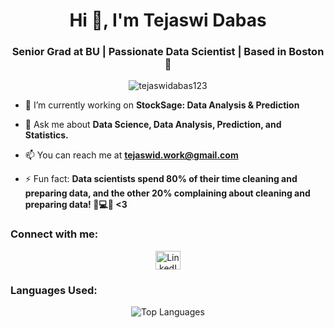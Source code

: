 <!-- Tejaswidabas -->

<h1 align="center">Hi 👋, I'm Tejaswi Dabas</h1>
<h3 align="center">Senior Grad at BU | Passionate Data Scientist | Based in Boston 🌆</h3>

<p align="center">
  <img src="https://komarev.com/ghpvc/?username=tejaswidabas123&label=Profile%20views&color=0e75b6&style=flat" alt="tejaswidabas123" />
</p>

- 🔭 I’m currently working on **StockSage: Data Analysis & Prediction**

- 💬 Ask me about **Data Science, Data Analysis, Prediction, and Statistics.**

- 📫 You can reach me at **tejaswid.work@gmail.com**

- ⚡ Fun fact: **Data scientists spend 80% of their time cleaning and preparing data, and the other 20% complaining about cleaning and preparing data! 🧹💻🤣 <3**

<h3 align="left">Connect with me:</h3>
<p align="center">
  <a href="https://www.linkedin.com/in/tejasdabas/" target="blank">
    <img align="center" src="https://upload.wikimedia.org/wikipedia/commons/thumb/8/81/LinkedIn_icon.svg/2048px-LinkedIn_icon.svg.png" alt="LinkedIn" height="30" width="40" />
  </a>
  <!-- Add more social icons here if needed -->
</p>

<!-- Add a section for languages used -->
<h3 align="left">Languages Used:</h3>
<p align="center">
  <img src="https://github-readme-stats.vercel.app/api/top-langs/?username=tejaswidabas123&layout=compact&theme=radical" alt="Top Languages" />
</p>


